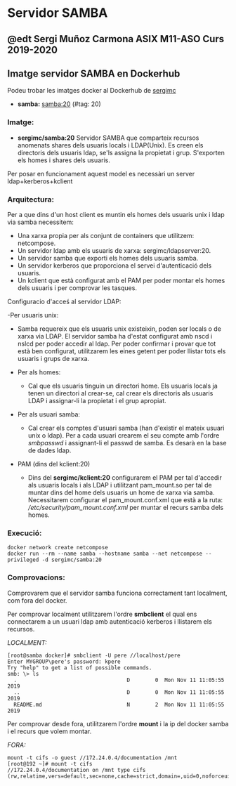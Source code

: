 # Servidor SAMBA
## @edt Sergi Muñoz Carmona ASIX M11-ASO Curs 2019-2020

## Imatge servidor SAMBA en Dockerhub
Podeu trobar les imatges docker al Dockerhub de [sergimc](https://hub.docker.com/u/sergimc/)
* **samba:** [samba:20](https://cloud.docker.com/repository/docker/sergimc/samba) (#tag: 20)

### Imatge:

* **sergimc/samba:20** Servidor SAMBA que comparteix recursos anomenats shares dels usuaris locals i
LDAP(Unix). Es creen els directoris dels usuaris ldap, se'ls assigna la propietat i grup. S'exporten els
homes i shares dels usuaris.

Per posar en funcionament aquest model es necessàri un server ldap+kerberos+kclient

### Arquitectura:
Per a que dins d'un host client es muntin els homes dels usuaris unix i ldap via samba necessitem:
  - Una xarxa propia per als conjunt de containers que utilitzem: netcompose.
  - Un servidor ldap amb els usuaris de xarxa: sergimc/ldapserver:20.
  - Un servidor samba que exporti els homes dels usuaris samba.
  - Un servidor kerberos que proporciona el servei d'autenticació dels usuaris.
  - Un kclient que està configurat amb el PAM per poder montar els homes dels usuaris i
    per comprovar les tasques.
    
Configuracio d'acceś al servidor LDAP:

-Per usuaris unix:
  - Samba requereix que els usuaris unix existeixin, poden ser locals o de xarxa via LDAP.
   El servidor samba ha d'estat configurat amb nscd i nslcd per poder accedir al ldap. Per
   poder confirmar i provar que tot està ben configurat, utilitzarem les eines getent  per poder
   llistar tots els usuaris i grups de xarxa.

- Per als homes:
  - Cal que els usuaris tinguin un directori home. Els usuaris locals ja tenen un directori al crear-se,
   cal crear els directoris als usuaris LDAP i assignar-li la propietat i el grup apropiat.
   
- Per als usuari samba:
  - Cal crear els comptes d'usuari samba (han d'existir el mateix usuari unix o ldap).
   Per a cada usuari crearem el seu compte amb l'ordre *smbpasswd* i assignant-li el passwd de samba.
   Es desarà en la base de dades ldap.
   
- PAM (dins del kclient:20)
  - Dins del **sergimc/kclient:20** configurarem el PAM per tal d'accedir als usuaris locals i als LDAP i utilitzant
    pam_mount.so per tal de muntar dins del home dels usuaris un home de xarxa via samba. 
    Necessitarem configurar el pam_mount.conf.xml que està a la ruta: */etc/security/pam_mount.conf.xml*
    per muntar el recurs samba dels homes.

### Execució:

```
docker network create netcompose
docker run --rm --name samba --hostname samba --net netcompose --privileged -d sergimc/samba:20

```
### Comprovacions:
Comprovarem que el servidor samba funciona correctament tant localment, com fora del docker.

Per comprovar localment utilitzarem l'ordre **smbclient** el qual ens connectarem a un usuari ldap 
amb autenticació kerberos i llistarem els recursos.

*LOCALMENT:*
```
[root@samba docker]# smbclient -U pere //localhost/pere
Enter MYGROUP\pere's password: kpere
Try "help" to get a list of possible commands.
smb: \> ls
  .                                   D        0  Mon Nov 11 11:05:55 2019
  ..                                  D        0  Mon Nov 11 11:05:55 2019
  README.md                           N        2  Mon Nov 11 11:05:55 2019

```
Per comprovar desde fora, utilitzarem l'ordre **mount** i la ip del docker samba i el recurs que volem montar.

*FORA:*

```
mount -t cifs -o guest //172.24.0.4/documentation /mnt
[root@192 ~]# mount -t cifs
//172.24.0.4/documentation on /mnt type cifs (rw,relatime,vers=default,sec=none,cache=strict,domain=,uid=0,noforceuid,gid=0,noforcegid,addr=172.24.0.4,file_mode=0755,dir_mode=0755,nounix,serverino,mapposix,rsize=1048576,wsize=1048576,echo_interval=60,actimeo=1)
````


